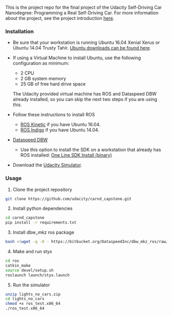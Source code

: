This is the project repo for the final project of the Udacity Self-Driving Car Nanodegree: Programming a Real Self-Driving Car. For more information about the project, see the project introduction [here](https://classroom.udacity.com/nanodegrees/nd013/parts/6047fe34-d93c-4f50-8336-b70ef10cb4b2/modules/e1a23b06-329a-4684-a717-ad476f0d8dff/lessons/462c933d-9f24-42d3-8bdc-a08a5fc866e4/concepts/5ab4b122-83e6-436d-850f-9f4d26627fd9).

### Installation 

* Be sure that your workstation is running Ubuntu 16.04 Xenial Xerus or Ubuntu 14.04 Trusty Tahir. [Ubuntu downloads can be found here](https://www.ubuntu.com/download/desktop). 
* If using a Virtual Machine to install Ubuntu, use the following configuration as minimum:
  * 2 CPU
  * 2 GB system memory
  * 25 GB of free hard drive space
  
  The Udacity provided virtual machine has ROS and Dataspeed DBW already installed, so you can skip the next two steps if you are using this.

* Follow these instructions to install ROS
  * [ROS Kinetic](http://wiki.ros.org/kinetic/Installation/Ubuntu) if you have Ubuntu 16.04.
  * [ROS Indigo](http://wiki.ros.org/indigo/Installation/Ubuntu) if you have Ubuntu 14.04.
* [Dataspeed DBW](https://bitbucket.org/DataspeedInc/dbw_mkz_ros)
  * Use this option to install the SDK on a workstation that already has ROS installed: [One Line SDK Install (binary)](https://bitbucket.org/DataspeedInc/dbw_mkz_ros/src/81e63fcc335d7b64139d7482017d6a97b405e250/ROS_SETUP.md?fileviewer=file-view-default)
* Download the [Udacity Simulator](https://github.com/udacity/self-driving-car-sim/releases/tag/v0.1).

### Usage

1. Clone the project repository
```bash
git clone https://github.com/udacity/carnd_capstone.git
```

2. Install python dependencies
```bash
cd carnd_capstone
pip install -r requirements.txt
```
3. Install dbw_mkz ros package
```bash
bash <(wget -q -O - https://bitbucket.org/DataspeedInc/dbw_mkz_ros/raw/default/dbw_mkz/scripts/sdk_update.bash)
```
4. Make and run styx
```bash
cd ros
catkin_make
source devel/setup.sh
roslaunch launch/styx.launch
```
5. Run the simulator
```bash
unzip lights_no_cars.zip
cd lights_no_cars
chmod +x ros_test.x86_64
./ros_test.x86_64
```


